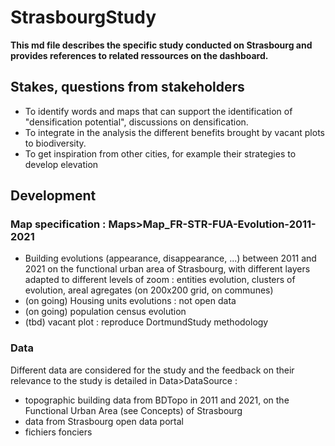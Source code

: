 # StrasbourgStudy

**This md file describes the specific study conducted on Strasbourg and provides references to related ressources on the dashboard.**

## Stakes, questions from stakeholders

* To identify words and maps that can support the identification of "densification potential", discussions on densification.
* To integrate in the analysis the different benefits brought by vacant plots to biodiversity. 
* To get inspiration from other cities, for example their strategies to develop elevation

## Development  

### Map specification : Maps>Map_FR-STR-FUA-Evolution-2011-2021
* Building evolutions (appearance, disappearance, ...) between 2011 and 2021 on the functional urban area of Strasbourg, with different layers adapted to different levels of zoom : entities evolution, clusters of evolution, areal agregates (on 200x200 grid, on communes) 
* (on going) Housing units evolutions : not open data 
* (on going) population census evolution
* (tbd) vacant plot : reproduce DortmundStudy methodology
    
### Data 
Different data are considered for the study and the feedback on their relevance to the study is detailed in Data>DataSource : 
- topographic building data from BDTopo in 2011 and 2021, on the Functional Urban Area (see Concepts) of Strasbourg
- data from Strasbourg open data portal
- fichiers fonciers    

